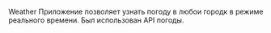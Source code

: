 Weather
Приложение позволяет узнать погоду в любои городк в режиме реального времени. Был использован API погоды.
